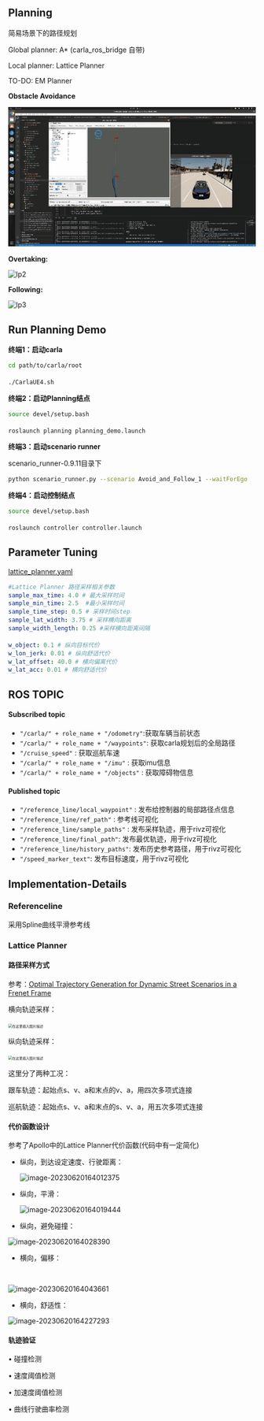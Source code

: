 ## Planning

简易场景下的路径规划

Global planner: A* (carla_ros_bridge 自带) 

Local planner: Lattice Planner

TO-DO: EM Planner



**Obstacle Avoidance**

![lp1](../figure/lp1.gif)



**Overtaking:**

![lp2](../figure/lp2.gif)

**Following:**

![lp3](../figure/lp3.gif)







## Run Planning Demo

**终端1：启动carla**

```bash
cd path/to/carla/root

./CarlaUE4.sh
```



**终端2：启动Planning结点**

```bash
source devel/setup.bash

roslaunch planning planning_demo.launch
```



**终端3：启动scenario runner** 

scenario_runner-0.9.11目录下

```bash
python scenario_runner.py --scenario Avoid_and_Follow_1 --waitForEgo
```



**终端4：启动控制结点**

```bash
source devel/setup.bash

roslaunch controller controller.launch
```



## Parameter Tuning

[lattice_planner.yaml](./config/lattice_planner.yaml)

```yaml
#Lattice Planner 路径采样相关参数
sample_max_time: 4.0 # 最大采样时间
sample_min_time: 2.5  #最小采样时间
sample_time_step: 0.5 # 采样时间step
sample_lat_width: 3.75 # 采样横向距离
sample_width_length: 0.25 #采样横向距离间隔

w_object: 0.1 # 纵向目标代价
w_lon_jerk: 0.01 # 纵向舒适代价
w_lat_offset: 40.0 # 横向偏离代价
w_lat_acc: 0.01 # 横向舒适代价
```



## ROS TOPIC

#### Subscribed topic

- `"/carla/" + role_name + "/odometry"`:获取车辆当前状态
- `"/carla/" + role_name + "/waypoints"`: 获取carla规划后的全局路径
- `"/cruise_speed"` : 获取巡航车速
- `"/carla/" + role_name + "/imu"` : 获取imu信息
- `"/carla/" + role_name + "/objects"` : 获取障碍物信息



#### Published topic

- `"/reference_line/local_waypoint"` : 发布给控制器的局部路径点信息
- `"/reference_line/ref_path"` : 参考线可视化
- `"/reference_line/sample_paths"` : 发布采样轨迹，用于rivz可视化
- `"/reference_line/final_path"`: 发布最优轨迹，用于rivz可视化
- `"/reference_line/history_paths"`: 发布历史参考路径，用于rivz可视化
- `"/speed_marker_text"`: 发布目标速度，用于rivz可视化



## Implementation-Details

### Referenceline

采用Spline曲线平滑参考线



### Lattice Planner

#### 路径采样方式

参考：[Optimal Trajectory Generation for Dynamic Street Scenarios in a Frenet Frame](https://www.researchgate.net/publication/224156269_Optimal_Trajectory_Generation_for_Dynamic_Street_Scenarios_in_a_Frenet_Frame)

横向轨迹采样：

<img src="https://gitee.com/czjaixuexi/typora_pictures/raw/master/img/202306201738825.png" alt="在这里插入图片描述" style="zoom:50%;" />



纵向轨迹采样：

<img src="https://gitee.com/czjaixuexi/typora_pictures/raw/master/img/202306201738853.png" alt="在这里插入图片描述" style="zoom:50%;" />

这里分了两种工况：

跟车轨迹：起始点s、v、a和末点的v、a，用四次多项式连接

巡航轨迹：起始点s、v、a和末点的s、v、a，用五次多项式连接



#### 代价函数设计

参考了Apollo中的Lattice Planner代价函数(代码中有一定简化)

- 纵向，到达设定速度、行驶距离：

  ![image-20230620164012375](https://gitee.com/czjaixuexi/typora_pictures/raw/master/img/202306201738979.png)

- 纵向，平滑： 

  ![image-20230620164019444](https://gitee.com/czjaixuexi/typora_pictures/raw/master/img/202306201738526.png)

- 纵向，避免碰撞： 

![image-20230620164028390](https://gitee.com/czjaixuexi/typora_pictures/raw/master/img/202306201738919.png)

- 横向，偏移： 

​		

![image-20230620164043661](https://gitee.com/czjaixuexi/typora_pictures/raw/master/img/202306201738301.png)

- 横向，舒适性：

![image-20230620164227293](https://gitee.com/czjaixuexi/typora_pictures/raw/master/img/202306201739569.png)



#### 轨迹验证

• 碰撞检测

• 速度阈值检测

• 加速度阈值检测

• 曲线行驶曲率检测

